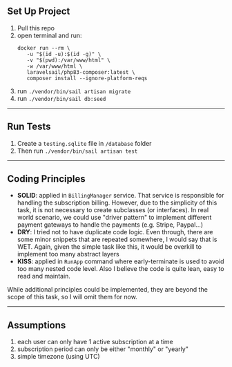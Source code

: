 ## Set Up Project

1. Pull this repo
2. open terminal and run:
   ```shell
   docker run --rm \
      -u "$(id -u):$(id -g)" \
      -v "$(pwd):/var/www/html" \
      -w /var/www/html \
      laravelsail/php83-composer:latest \
      composer install --ignore-platform-reqs
   ```
3. run `./vendor/bin/sail artisan migrate`
4. run `./vendor/bin/sail db:seed`

---

## Run Tests

1. Create a `testing.sqlite` file in `/database` folder
2. Then run `./vendor/bin/sail artisan test`

---

## Coding Principles

- **SOLID**: applied in `BillingManager` service. That service is responsible for handling the subscription billing. However, due to the simplicity of this task, it is not necessary to create subclasses (or interfaces). In real world scenario, we could use "driver pattern" to implement different payment gateways to handle the payments (e.g. Stripe, Paypal...)
- **DRY**: I tried not to have duplicate code logic. Even through, there are some minor snippets that are repeated somewhere, I would say that is WET. Again, given the simple task like this, it would be overkill to implement too many abstract layers
- **KISS**: applied in `RunApp` command where early-terminate is used to avoid too many nested code level. Also I believe the code is quite lean, easy to read and maintain. 

While additional principles could be implemented, they are beyond the scope of this task, so I will omit them for now.

---

## Assumptions

1. each user can only have 1 active subscription at a time
2. subscription period can only be either "monthly" or "yearly"
3. simple timezone (using UTC)
